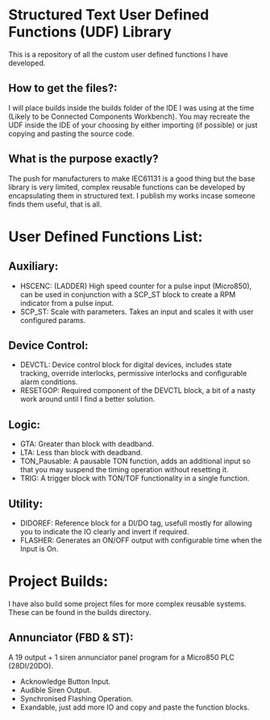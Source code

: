 # Structured Text User Defined Functions (UDF) Library
This is a repository of all the custom user defined functions I have developed.

## How to get the files?:
I will place builds inside the builds folder of the IDE I was using at the time (Likely to be Connected Components Workbench).
You may recreate the UDF inside the IDE of your choosing by either importing (if possible) or just copying and pasting the source code.

## What is the purpose exactly?
The push for manufacturers to make IEC61131 is a good thing but the base library is very limited, complex reusable functions can be developed by encapsulating them in structured text.
I publish my works incase someone finds them useful, that is all.



# User Defined Functions List:

## Auxiliary:
* HSCENC:     (LADDER) High speed counter for a pulse input (Micro850), can be used in conjunction with a SCP_ST block to create a RPM indicator from a pulse input.
* SCP_ST:     Scale with parameters. Takes an input and scales it with user configured params.

## Device Control:
* DEVCTL:     Device control block for digital devices, includes state tracking, override interlocks, permissive interlocks and configurable alarm conditions.
* RESETGOP:   Required component of the DEVCTL block, a bit of a nasty work around until I find a better solution.

## Logic:
* GTA:            Greater than block with deadband.
* LTA:            Less than block with deadband.
* TON_Pausable:   A pausable TON function, adds an additional input so that you may suspend the timing operation without resetting it.
* TRIG:           A trigger block with TON/TOF functionality in a single function.

## Utility:
* DIDOREF:      Reference block for a DI/DO tag, usefull mostly for allowing you to indicate the IO clearly and invert if required.
* FLASHER:      Generates an ON/OFF output with configurable time when the Input is On.


# Project Builds:
I have also build some project files for more complex reusable systems.
These can be found in the builds directory.

## Annunciator (FBD & ST):
A 19 output + 1 siren annunciator panel program for a Micro850 PLC (28DI/20DO).
* Acknowledge Button Input.
* Audible Siren Output.
* Synchronised Flashing Operation.
* Exandable, just add more IO and copy and paste the function blocks.


